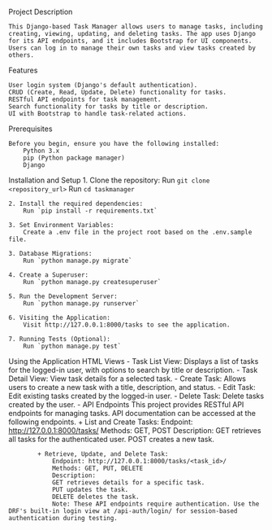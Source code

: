 Project Description

    This Django-based Task Manager allows users to manage tasks, including creating, viewing, updating, and deleting tasks. The app uses Django for its API endpoints, and it includes Bootstrap for UI components. Users can log in to manage their own tasks and view tasks created by others.

Features

    User login system (Django's default authentication).
    CRUD (Create, Read, Update, Delete) functionality for tasks.
    RESTful API endpoints for task management.
    Search functionality for tasks by title or description.
    UI with Bootstrap to handle task-related actions.

Prerequisites

    Before you begin, ensure you have the following installed:
        Python 3.x
        pip (Python package manager)
        Django

Installation and Setup
    1. Clone the repository:
        Run `git clone <repository_url>`
        Run `cd taskmanager`
    
    2. Install the required dependencies:
        Run `pip install -r requirements.txt`

    3. Set Environment Variables:
        Create a .env file in the project root based on the .env.sample file.

    3. Database Migrations:
        Run `python manage.py migrate`

    4. Create a Superuser:
        Run `python manage.py createsuperuser`

    5. Run the Development Server:
        Run `python manage.py runserver`

    6. Visiting the Application:
        Visit http://127.0.0.1:8000/tasks to see the application.

    7. Running Tests (Optional):
        Run `python manage.py test`

Using the Application
    HTML Views
        - Task List View: Displays a list of tasks for the logged-in user, with options to search by title or description.
        - Task Detail View: View task details for a selected task.
        - Create Task: Allows users to create a new task with a title, description, and status.
        - Edit Task: Edit existing tasks created by the logged-in user.
        - Delete Task: Delete tasks created by the user.
        - API Endpoints
            This project provides RESTful API endpoints for managing tasks. API documentation can be accessed at the following endpoints.
            + List and Create Tasks:
                Endpoint: http://127.0.0.1:8000/tasks/
                Methods: GET, POST
                Description:
                GET retrieves all tasks for the authenticated user.
                POST creates a new task.

            + Retrieve, Update, and Delete Task:
                Endpoint: http://127.0.0.1:8000/tasks/<task_id>/
                Methods: GET, PUT, DELETE
                Description:
                GET retrieves details for a specific task.
                PUT updates the task.
                DELETE deletes the task.
                Note: These API endpoints require authentication. Use the DRF's built-in login view at /api-auth/login/ for session-based authentication during testing.